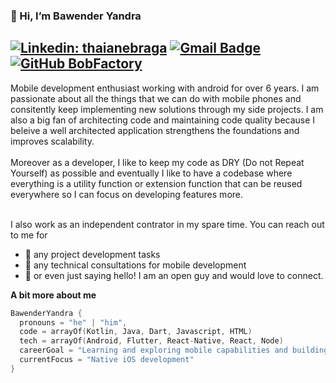 ### 👋 Hi, I’m Bawender Yandra

[![Linkedin: thaianebraga](https://img.shields.io/badge/-bawenderyandra-blue?style=flat-square&logo=Linkedin&logoColor=white&link=https://www.linkedin.com/in/bawenderyandra/)](https://www.linkedin.com/in/bawenderyandra/)
[![Gmail Badge](https://img.shields.io/badge/-bawender58@gmail.com-c14438?style=flat-square&logo=Gmail&logoColor=white&link=mailto:bawender58@gmail.com)](mailto:bawender58@gmail.com)
[![GitHub BobFactory](https://img.shields.io/github/followers/BobFactory?label=follow&style=social)](https://github.com/BobFactory)
---
Mobile development enthusiast working with android for over 6 years. I am passionate about all the things that we can do with mobile phones and 
consitently keep implementing new solutions through my side projects. I am also a big fan of architecting code and maintaining code quality because I beleive
a well architected application strengthens the foundations and improves scalability. 
<br/><br/>
Moreover as a developer, I like to keep my code as DRY (Do not Repeat Yourself) as possible and eventually I like to have a codebase where everything is a utility function or extension function that can be reused everywhere so I can focus on developing features more. 
<br/><br/>

I also work as an independent contrator in my spare time. You can reach out to me for 
- 💼 any project development tasks
- :iphone: any technical consultations for mobile development 
- 💬 or even just saying hello! I am an open guy and would love to connect.


**A bit more about me** 

```kotlin
BawenderYandra {
  pronouns = "he" | "him",
  code = arrayOf(Kotlin, Java, Dart, Javascript, HTML)
  tech = arrayOf(Android, Flutter, React-Native, React, Node)
  careerGoal = "Learning and exploring mobile capabilities and building products that help others."
  currentFocus = "Native iOS development"
}
```


